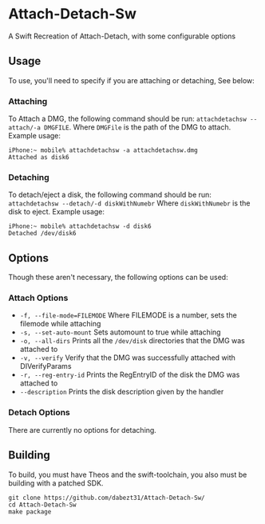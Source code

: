 # Attach-Detach-Sw
A Swift Recreation of Attach-Detach, with some configurable options

## Usage
To use, you'll need to specify if you are attaching or detaching, See below:

### Attaching
To Attach a DMG, the following command should be run: `attachdetachsw --attach/-a DMGFILE`. Where `DMGFile` is the path of the DMG to attach.
Example usage: 
```
iPhone:~ mobile% attachdetachsw -a attachdetachsw.dmg
Attached as disk6
```

### Detaching 
To detach/eject a disk, the following command should be run: `attachdetachsw --detach/-d diskWithNumebr` Where `diskWithNumebr` is the disk to eject.
Example usage:
```
iPhone:~ mobile% attachdetachsw -d disk6
Detached /dev/disk6
```

## Options
Though these aren't necessary, the following options can be used:

### Attach Options
- `-f, --file-mode=FILEMODE` Where FILEMODE is a number, sets the filemode while attaching
- `-s, --set-auto-mount` Sets automount to true while attaching
- `-o, --all-dirs` Prints all the `/dev/disk` directories that the DMG was attached to
- `-v, --verify` Verify that the DMG was successfully attached with DIVerifyParams
- `-r, --reg-entry-id` Prints the RegEntryID of the disk the DMG was attached to
- `--description` Prints the disk description given by the handler

### Detach Options
There are currently no options for detaching.

## Building
To build, you must have Theos and the swift-toolchain, you also must be building with a patched SDK. 
```
git clone https://github.com/dabezt31/Attach-Detach-Sw/
cd Attach-Detach-Sw
make package
```

